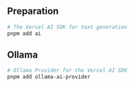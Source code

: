 ## Preparation

```bash
# The Vercel AI SDK for text generation
pnpm add ai
```

## Ollama

```bash
# Ollama Provider for the Vercel AI SDK
pnpm add ollama-ai-provider
```
